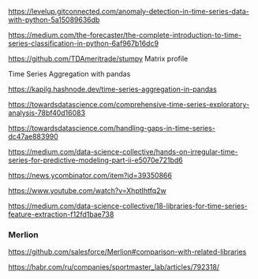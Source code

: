 https://levelup.gitconnected.com/anomaly-detection-in-time-series-data-with-python-5a15089636db

https://medium.com/the-forecaster/the-complete-introduction-to-time-series-classification-in-python-6af967b16dc9

<https://github.com/TDAmeritrade/stumpy>  Matrix profile

Time Series Aggregation with pandas

<https://kapilg.hashnode.dev/time-series-aggregation-in-pandas>

https://towardsdatascience.com/comprehensive-time-series-exploratory-analysis-78bf40d16083

https://towardsdatascience.com/handling-gaps-in-time-series-dc47ae883990

https://medium.com/data-science-collective/hands-on-irregular-time-series-for-predictive-modeling-part-ii-e5070e721bd6

https://news.ycombinator.com/item?id=39350866

https://www.youtube.com/watch?v=XhptIhtfq2w

https://medium.com/data-science-collective/18-libraries-for-time-series-feature-extraction-f12fd1bae738

### Merlion 
https://github.com/salesforce/Merlion#comparison-with-related-libraries

https://habr.com/ru/companies/sportmaster_lab/articles/792318/
